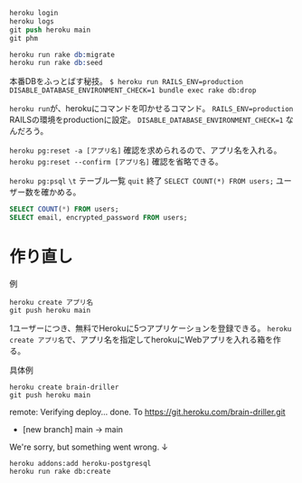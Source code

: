 ```s
heroku login
heroku logs
git push heroku main
git phm
```

```s
heroku run rake db:migrate
heroku run rake db:seed
```

本番DBをふっとばす秘技。
`$ heroku run RAILS_ENV=production DISABLE_DATABASE_ENVIRONMENT_CHECK=1 bundle exec rake db:drop`

`heroku run`が、herokuにコマンドを叩かせるコマンド。
`RAILS_ENV=production` RAILSの環境をproductionに設定。
`DISABLE_DATABASE_ENVIRONMENT_CHECK=1` なんだろう。

`heroku pg:reset -a [アプリ名]` 確認を求められるので、アプリ名を入れる。
`heroku pg:reset --confirm [アプリ名]` 確認を省略できる。

`heroku pg:psql`
`\t` テーブル一覧
`quit` 終了
`SELECT COUNT(*) FROM users;` ユーザー数を確かめる。

```sql
SELECT COUNT(*) FROM users;
SELECT email, encrypted_password FROM users;
```

# 作り直し

例
```
heroku create アプリ名
git push heroku main
```

1ユーザーにつき、無料でHerokuに5つアプリケーションを登録できる。
`heroku create アプリ名`で、アプリ名を指定してherokuにWebアプリを入れる箱を作る。

具体例
```
heroku create brain-driller
git push heroku main
```
remote: Verifying deploy... done.
To https://git.heroku.com/brain-driller.git
 * [new branch]      main -> main

We're sorry, but something went wrong.
↓

```
heroku addons:add heroku-postgresql   
heroku run rake db:create
```
